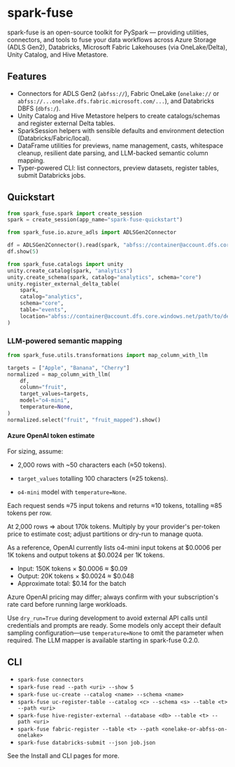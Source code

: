 # spark-fuse

spark-fuse is an open-source toolkit for PySpark — providing utilities, connectors, and tools to fuse your data workflows across Azure Storage (ADLS Gen2), Databricks, Microsoft Fabric Lakehouses (via OneLake/Delta), Unity Catalog, and Hive Metastore.

## Features
- Connectors for ADLS Gen2 (`abfss://`), Fabric OneLake (`onelake://` or `abfss://...onelake.dfs.fabric.microsoft.com/...`), and Databricks DBFS (`dbfs:/`).
- Unity Catalog and Hive Metastore helpers to create catalogs/schemas and register external Delta tables.
- SparkSession helpers with sensible defaults and environment detection (Databricks/Fabric/local).
- DataFrame utilities for previews, name management, casts, whitespace cleanup, resilient date parsing, and LLM-backed semantic column mapping.
- Typer-powered CLI: list connectors, preview datasets, register tables, submit Databricks jobs.

## Quickstart
```python
from spark_fuse.spark import create_session
spark = create_session(app_name="spark-fuse-quickstart")

from spark_fuse.io.azure_adls import ADLSGen2Connector

df = ADLSGen2Connector().read(spark, "abfss://container@account.dfs.core.windows.net/path/to/delta")
df.show(5)

from spark_fuse.catalogs import unity
unity.create_catalog(spark, "analytics")
unity.create_schema(spark, catalog="analytics", schema="core")
unity.register_external_delta_table(
    spark,
    catalog="analytics",
    schema="core",
    table="events",
    location="abfss://container@account.dfs.core.windows.net/path/to/delta",
)
```

### LLM-powered semantic mapping
```python
from spark_fuse.utils.transformations import map_column_with_llm

targets = ["Apple", "Banana", "Cherry"]
normalized = map_column_with_llm(
    df,
    column="fruit",
    target_values=targets,
    model="o4-mini",
    temperature=None,
)
normalized.select("fruit", "fruit_mapped").show()
```



#### Azure OpenAI token estimate

For sizing, assume:

- 2,000 rows with ~50 characters each (≈50 tokens).

- `target_values` totalling 100 characters (≈25 tokens).

- `o4-mini` model with `temperature=None`.

Each request sends ≈75 input tokens and returns ≈10 tokens, totalling ≈85 tokens per row.

At 2,000 rows ⇒ about 170k tokens. Multiply by your provider's per-token price to estimate cost; adjust partitions or dry-run to manage quota.

As a reference, OpenAI currently lists o4-mini input tokens at $0.0006 per 1K tokens and output tokens at $0.0024 per 1K tokens.
- Input: 150K tokens × $0.0006 ≈ $0.09
- Output: 20K tokens × $0.0024 ≈ $0.048
- Approximate total: $0.14 for the batch

Azure OpenAI pricing may differ; always confirm with your subscription's rate card before running large workloads.

Use `dry_run=True` during development to avoid external API calls until credentials and prompts are ready. Some models only accept their default sampling configuration—use `temperature=None` to omit the parameter when required. The LLM mapper is available starting in spark-fuse 0.2.0.

## CLI
- `spark-fuse connectors`
- `spark-fuse read --path <uri> --show 5`
- `spark-fuse uc-create --catalog <name> --schema <name>`
- `spark-fuse uc-register-table --catalog <c> --schema <s> --table <t> --path <uri>`
- `spark-fuse hive-register-external --database <db> --table <t> --path <uri>`
- `spark-fuse fabric-register --table <t> --path <onelake-or-abfss-on-onelake>`
- `spark-fuse databricks-submit --json job.json`

See the Install and CLI pages for more.
